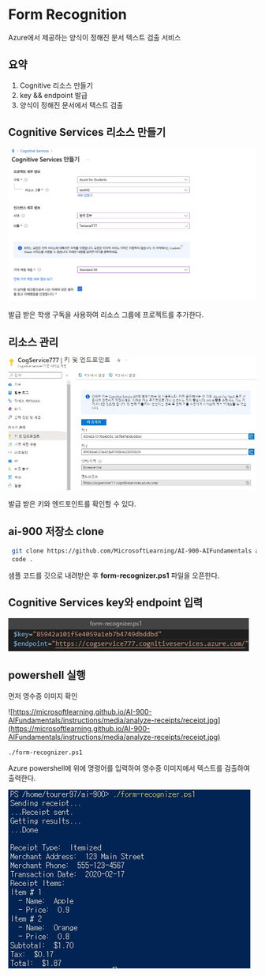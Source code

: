 # Form Recognition

Azure에서 제공하는 양식이 정해진 문서 텍스트 검출 서비스

## 요약
1. Cognitive 리소스 만들기
2. key && endpoint 발급
3. 양식이 정해진 문서에서 텍스트 검출

## Cognitive Services 리소스 만들기

![./md_img/04_ta_resource.png](./md_img/04_ta_resource.png)

발급 받은 학생 구독을 사용하여 리소스 그룹에 프로젝트를 추가한다.

## 리소스 관리

![./md_img/03_cv_keyend1](./md_img/03_cv_keyend1.jpg)

발급 받은 키와 엔드포인트를 확인할 수 있다.

## ai-900 저장소 clone

```bash
 git clone https://github.com/MicrosoftLearning/AI-900-AIFundamentals ai-900
 code .
```
샘플 코드를 깃으로 내려받은 후 __form-recognizer.ps1__ 파일을 오픈한다.

## Cognitive Services key와 endpoint 입력

![./md_img/03_fr_keyendpoint.jpg](./md_img/03_ocrfr_keyendpoint.jpg)

## powershell 실행

먼저 영수증 이미지 확인

![https://microsoftlearning.github.io/AI-900-AIFundamentals/instructions/media/analyze-receipts/receipt.jpg](https://microsoftlearning.github.io/AI-900-AIFundamentals/instructions/media/analyze-receipts/receipt.jpg)

```bash
./form-recognizer.ps1
```

Azure powershell에 위에 명령어를 입력하여 영수증 이미지에서 텍스트를 검출하여 출력한다.

![./md_img/03_ocrfr_result.jpg](./md_img/03_ocrfr_result.jpg)